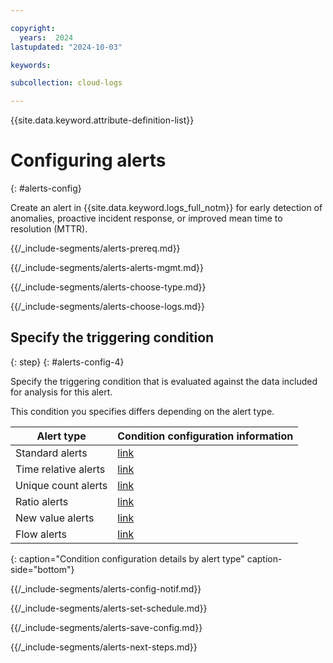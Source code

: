 ```yaml
---

copyright:
  years:  2024
lastupdated: "2024-10-03"

keywords:

subcollection: cloud-logs

---
```


{{site.data.keyword.attribute-definition-list}}



# Configuring alerts
{: #alerts-config}

Create an alert in {{site.data.keyword.logs_full_notm}} for early detection of anomalies, proactive incident response, or improved mean time to resolution (MTTR).



{{/_include-segments/alerts-prereq.md}}


{{/_include-segments/alerts-alerts-mgmt.md}}


{{/_include-segments/alerts-choose-type.md}}


{{/_include-segments/alerts-choose-logs.md}}


## Specify the triggering condition
{: step}
{: #alerts-config-4}


Specify the triggering condition that is evaluated against the data included for analysis for this alert.

This condition you specifies differs depending on the alert type. 

| Alert type | Condition configuration information |
|------------|-------------------------------------|
| Standard alerts | [link](/docs/cloud-logs?topic=cloud-logs-alerts-config-standard#alerts-config-4-std) |
| Time relative alerts | [link](/docs/cloud-logs?topic=cloud-logs-alerts-config-time-relative#alerts-config-4-tr) |
| Unique count alerts | [link](/docs/cloud-logs?topic=cloud-logs-alerts-config-unique-count#alerts-config-4-uc) |
| Ratio alerts | [link](/docs/cloud-logs?topic=cloud-logs-alerts-config-ratio#alerts-config-4-ratio) |
| New value alerts | [link](/docs/cloud-logs?topic=cloud-logs-alerts-config-new-value#alerts-config-4-nv) |
| Flow alerts | [link](/docs/cloud-logs?topic=cloud-logs-alerts-config-flow#alerts-config-4-flow) |
{: caption="Condition configuration details by alert type" caption-side="bottom"}


{{/_include-segments/alerts-config-notif.md}}


{{/_include-segments/alerts-set-schedule.md}}


{{/_include-segments/alerts-save-config.md}}


{{/_include-segments/alerts-next-steps.md}}
